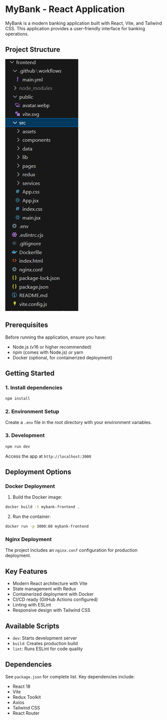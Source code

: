 

# MyBank - React Application

MyBank is a modern banking application built with React, Vite, and Tailwind CSS. This application provides a user-friendly interface for banking operations.

## Project Structure

![Project Structure](image.png)


## Prerequisites

Before running the application, ensure you have:
- Node.js (v16 or higher recommended)
- npm (comes with Node.js) or yarn
- Docker (optional, for containerized deployment)

## Getting Started

### 1. Install dependencies
```bash
npm install
```

### 2. Environment Setup
Create a `.env` file in the root directory with your environment variables.

### 3. Development
```bash
npm run dev
```
Access the app at `http://localhost:3000`


## Deployment Options

### Docker Deployment
1. Build the Docker image:
```bash
docker build -t mybank-frontend .
```

2. Run the container:
```bash
docker run -p 3000:80 mybank-frontend
```

### Nginx Deployment
The project includes an `nginx.conf` configuration for production deployment.

## Key Features

- Modern React architecture with Vite
- State management with Redux
- Containerized deployment with Docker
- CI/CD ready (GitHub Actions configured)
- Linting with ESLint
- Responsive design with Tailwind CSS

## Available Scripts

- `dev`: Starts development server
- `build`: Creates production build
- `lint`: Runs ESLint for code quality

## Dependencies

See `package.json` for complete list. Key dependencies include:
- React 18
- Vite
- Redux Toolkit
- Axios
- Tailwind CSS
- React Router

